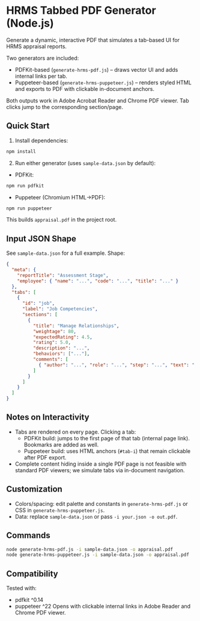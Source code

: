 # HRMS Tabbed PDF Generator (Node.js)

Generate a dynamic, interactive PDF that simulates a tab-based UI for HRMS appraisal reports.

Two generators are included:
- PDFKit-based (`generate-hrms-pdf.js`) – draws vector UI and adds internal links per tab.
- Puppeteer-based (`generate-hrms-puppeteer.js`) – renders styled HTML and exports to PDF with clickable in-document anchors.

Both outputs work in Adobe Acrobat Reader and Chrome PDF viewer. Tab clicks jump to the corresponding section/page.

## Quick Start

1) Install dependencies:
```bash
npm install
```

2) Run either generator (uses `sample-data.json` by default):

- PDFKit:
```bash
npm run pdfkit
```

- Puppeteer (Chromium HTML→PDF):
```bash
npm run puppeteer
```

This builds `appraisal.pdf` in the project root.

## Input JSON Shape
See `sample-data.json` for a full example. Shape:
```json
{
  "meta": {
    "reportTitle": "Assessment Stage",
    "employee": { "name": "...", "code": "...", "title": "..." }
  },
  "tabs": [
    {
      "id": "job",
      "label": "Job Competencies",
      "sections": [
        {
          "title": "Manage Relationships",
          "weightage": 80,
          "expectedRating": 4.5,
          "rating": 5.0,
          "description": "...",
          "behaviors": ["..."],
          "comments": [
            { "author": "...", "role": "...", "step": "...", "text": "..." }
          ]
        }
      ]
    }
  ]
}
```

## Notes on Interactivity
- Tabs are rendered on every page. Clicking a tab:
  - PDFKit build: jumps to the first page of that tab (internal page link). Bookmarks are added as well.
  - Puppeteer build: uses HTML anchors (`#tab-i`) that remain clickable after PDF export.
- Complete content hiding inside a single PDF page is not feasible with standard PDF viewers; we simulate tabs via in-document navigation.

## Customization
- Colors/spacing: edit palette and constants in `generate-hrms-pdf.js` or CSS in `generate-hrms-puppeteer.js`.
- Data: replace `sample-data.json` or pass `-i your.json -o out.pdf`.

## Commands
```bash
node generate-hrms-pdf.js -i sample-data.json -o appraisal.pdf
node generate-hrms-puppeteer.js -i sample-data.json -o appraisal.pdf
```

## Compatibility
Tested with:
- pdfkit ^0.14
- puppeteer ^22
Opens with clickable internal links in Adobe Reader and Chrome PDF viewer.

